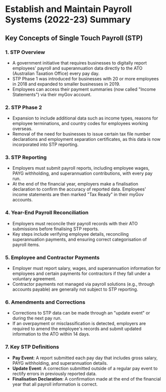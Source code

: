 # Establish and Maintain Payroll Systems (2022-23) Summary

## Key Concepts of Single Touch Payroll (STP)

### 1. STP Overview
- A government initiative that requires businesses to digitally report employees' payroll and superannuation data directly to the ATO (Australian Taxation Office) every pay day.
- STP Phase 1 was introduced for businesses with 20 or more employees in 2018 and expanded to smaller businesses in 2019.
- Employees can access their payment summaries (now called "Income Statements") via their myGov account.

### 2. STP Phase 2
- Expansion to include additional data such as income types, reasons for employee terminations, and country codes for employees working overseas.
- Removal of the need for businesses to issue certain tax file number declarations and employment separation certificates, as this data is now incorporated into STP reporting.

### 3. STP Reporting
- Employers must submit payroll reports, including employee wages, PAYG withholding, and superannuation contributions, with every pay run.
- At the end of the financial year, employers make a finalisation declaration to confirm the accuracy of reported data. Employees' income statements are then marked "Tax Ready" in their myGov accounts.

### 4. Year-End Payroll Reconciliation
- Employers must reconcile their payroll records with their ATO submissions before finalising STP reports.
- Key steps include verifying employee details, reconciling superannuation payments, and ensuring correct categorisation of payroll items.

### 5. Employee and Contractor Payments
- Employer must report salary, wages, and superannuation information for employees and certain payments for contractors if they fall under a voluntary agreement.
- Contractor payments not managed via payroll solutions (e.g., through accounts payable) are generally not subject to STP reporting.

### 6. Amendments and Corrections
- Corrections to STP data can be made through an "update event" or during the next pay run.
- If an overpayment or misclassification is detected, employers are required to amend the employee's records and submit updated information to the ATO within 14 days.

### 7. Key STP Definitions
- **Pay Event**: A report submitted each pay day that includes gross salary, PAYG withholding, and superannuation details.
- **Update Event**: A correction submitted outside of a regular pay event to rectify errors in previously reported data.
- **Finalisation Declaration**: A confirmation made at the end of the financial year that all payroll information is correct.

